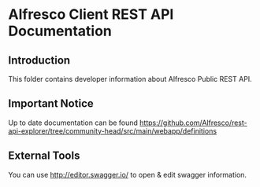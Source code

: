 # Alfresco Client REST API Documentation

## Introduction
This folder contains developer information about Alfresco Public REST API.

## Important Notice
Up to date documentation can be found https://github.com/Alfresco/rest-api-explorer/tree/community-head/src/main/webapp/definitions


## External Tools
You can use http://editor.swagger.io/ to open & edit swagger information.

